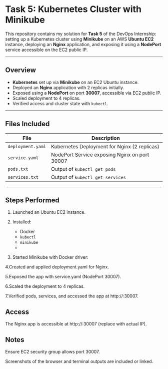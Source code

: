 # Task 5: Kubernetes Cluster with Minikube

This repository contains my solution for **Task 5** of the DevOps Internship: setting up a Kubernetes cluster using **Minikube** on an AWS **Ubuntu EC2** instance, deploying an **Nginx** application, and exposing it using a **NodePort** service accessible on the EC2 public IP.

---

## Overview

- **Kubernetes** set up via **Minikube** on an EC2 Ubuntu instance.
- Deployed an **Nginx** application with 2 replicas initially.
- Exposed using a **NodePort** on port **30007**, accessible via EC2 public IP.
- Scaled deployment to 4 replicas.
- Verified access and cluster state with `kubectl`.

---

## Files Included

| File            | Description                                      |
|-----------------|--------------------------------------------------|
| `deployment.yaml` | Kubernetes Deployment for Nginx (2 replicas)     |
| `service.yaml`    | NodePort Service exposing Nginx on port 30007   |
| `pods.txt`        | Output of `kubectl get pods`                    |
| `services.txt`    | Output of `kubectl get services`                |

---

## Steps Performed

1. Launched an Ubuntu EC2 instance.
   
2. Installed:
   - Docker
   - `kubectl`
   - `minikube`
   - 
3. Started Minikube with Docker driver:
   
4.Created and applied deployment.yaml for Nginx.

5.Exposed the app with service.yaml (NodePort 30007).

6.Scaled the deployment to 4 replicas.

7.Verified pods, services, and accessed the app at http://<ec2-public-ip>:30007.

## Access

The Nginx app is accessible at http://<ec2-public-ip>:30007 (replace with actual IP).

## Notes

Ensure EC2 security group allows port 30007.

Screenshots of the browser and terminal outputs are included or linked.
